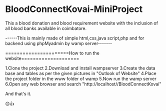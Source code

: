 # BloodConnectKovai-MiniProject

This a blood donation and blood requirement website with the inclusion of all blood banks available in coimbatore.

------This is mainly made of simple html,css,java script,php and for backend using phpMyadmin by wamp server-------

======================How to run the website====================

1.Clone the project
2.Download and install wampserver
3.Create the data base and tables as per the given pictures in "Outlook of Website"
4.Place the project folder in the www folder of wamp
5.Now run the wamp server
6.Open any web browser and search "http://localhost//BloodConnectKovai"


And that's it.


😊👍
